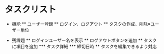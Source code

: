 # タスクリスト

* 機能
** ユーザー登録
** ログイン、ログアウト
** タスクの作成、削除※ユーザー単位

* 残課題
** ログインユーザー名を表示
** ログアウトボタンを追加
** タスクに項目を追加
*** タスク詳細
*** 締切日時
** タスクを編集できるよう対応